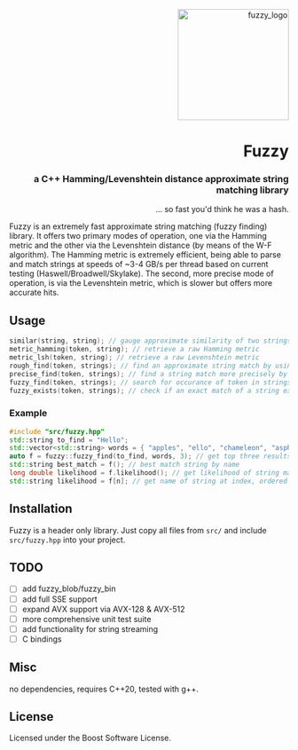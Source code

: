 <div align="right">
  <img src="https://github.com/user-attachments/assets/ddff98b7-a390-43a7-86b3-91ef5e4da6be" alt="fuzzy_logo" width="200"/>

# Fuzzy
### a C++ Hamming/Levenshtein distance approximate string matching library
... so fast you'd think he was a hash. 
</div>

Fuzzy is an extremely fast approximate string matching (fuzzy finding) library. 
It offers two primary modes of operation, one via the Hamming metric and the other via the Levenshtein distance (by means of the W-F algorithm). The Hamming metric is extremely efficient, being able to parse and match strings at speeds of ~3-4 GB/s per thread based on current testing (Haswell/Broadwell/Skylake). The second, more precise mode of operation, is via the Levenshtein metric, which is slower but offers more accurate hits. 


## Usage
```cpp
similar(string, string); // gauge approximate similarity of two strings
metric_hamming(token, string); // retrieve a raw Hamming metric
metric_lsh(token, string); // retrieve a raw Levenshtein metric
rough_find(token, strings); // find an approximate string match by using the Hamming distance
precise_find(token, strings); // find a string match more precisely by using the Levenshetin distance
fuzzy_find(token, strings); // search for occurance of token in strings
fuzzy_exists(token, strings); // check if an exact match of a string exists
```


### Example
```cpp
#include "src/fuzzy.hpp"
std::string to_find = "Hello";
std::vector<std::string> words = { "apples", "ello", "chameleon", "asphalt", "behemoth" };
auto f = fuzzy::fuzzy_find(to_find, words, 3); // get top three results 
std::string best_match = f(); // best match string by name
long double likelihood = f.likelihood(); // get likelihood of string match
std::string likelihood = f[n]; // get name of string at index, ordered from highest likelihood hit
```

## Installation

Fuzzy is a header only library. Just copy all files from `src/` and include `src/fuzzy.hpp` into your project.


## TODO
- [ ] add fuzzy_blob/fuzzy_bin
- [ ] add full SSE support
- [ ] expand AVX support via AVX-128 \& AVX-512
- [ ] more comprehensive unit test suite
- [ ] add functionality for string streaming
- [ ] C bindings

## Misc
no dependencies, requires C++20, tested with g++.

## License
Licensed under the Boost Software License.
